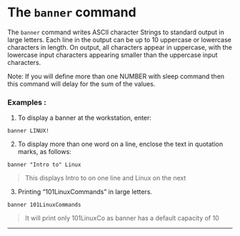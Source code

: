 # The `banner` command

The `banner` command writes ASCII character Strings to standard output in large letters. Each line in the output can be up to 10 uppercase or lowercase characters in length. On output, all characters appear in uppercase, with the lowercase input characters appearing smaller than the uppercase input characters.

Note: If you will define more than one NUMBER with sleep command then this command will delay for the sum of the values.

### Examples :

1. To display a banner at the workstation, enter:

```
banner LINUX!
```


2. To display more than one word on a line, enclose the text in quotation marks, as follows:

```
banner "Intro to" Linux
```

> This displays Intro to on one line and Linux on the next


3. Printing “101LinuxCommands” in large letters.

```
banner 101LinuxCommands
```

> It will print only 101LinuxCo as banner has a default capacity of 10

---
